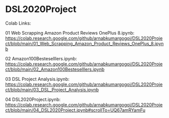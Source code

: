 # DSL2020Project

Colab Links:

01 Web Scrapping Amazon Product Reviews OnePlus 8.ipynb:  https://colab.research.google.com/github/arnabkumargogoi/DSL2020Project/blob/main/01_Web_Scrapping_Amazon_Product_Reviews_OnePlus_8.ipynb

02 Amazon100Besteselllers.ipynb:  https://colab.research.google.com/github/arnabkumargogoi/DSL2020Project/blob/main/02_Amazon100Besteselllers.ipynb

03 DSL Project Analysis.ipynb:  https://colab.research.google.com/github/arnabkumargogoi/DSL2020Project/blob/main/03_DSL_Project_Analysis.ipynb

04 DSL2020Project.ipynb:  https://colab.research.google.com/github/arnabkumargogoi/DSL2020Project/blob/main/04_DSL2020Project.ipynb#scrollTo=UQ67amRYamFu
